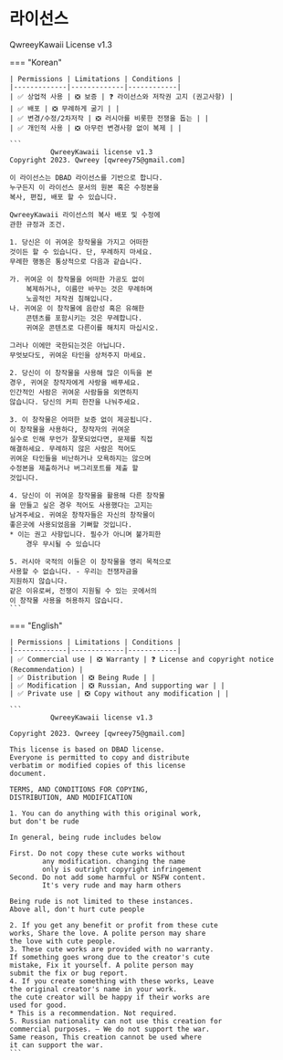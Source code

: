 
# 라이선스

QwreeyKawaii License v1.3

=== "Korean"

    | Permissions | Limitations | Conditions |
    |-------------|-------------|------------|
    | ✅ 상업적 사용 | ❎ 보증 | ❓ 라이선스와 저작권 고지 (권고사항) |
    | ✅ 배포 | ❎ 무례하게 굴기 | |
    | ✅ 변경/수정/2차저작 | ❎ 러시아를 비롯한 전쟁을 돕는 | |
    | ✅ 개인적 사용 | ❎ 아무런 변경사항 없이 복제 | |

    ```
              QwreeyKawaii license v1.3
    Copyright 2023. Qwreey [qwreey75@gmail.com]

    이 라이선스는 DBAD 라이선스를 기반으로 합니다.
    누구든지 이 라이선스 문서의 원본 혹은 수정본을
    복사, 편집, 배포 할 수 있습니다.

    QwreeyKawaii 라이선스의 복사 배포 및 수정에
    관한 규정과 조건.

    1. 당신은 이 귀여운 창작물을 가지고 어떠한
    것이든 할 수 있습니다. 단, 무례하지 마세요.
    무례한 행동은 통상적으로 다음과 같습니다.

    가. 귀여운 이 창작물을 어떠한 가공도 없이
        복제하거나, 이름만 바꾸는 것은 무례하며
        노골적인 저작권 침해입니다.
    나. 귀여운 이 창작물에 음란성 혹은 유해한
        콘텐츠를 포함시키는 것은 무례합니다.
        귀여운 콘텐츠로 다른이를 해치지 마십시오.

    그러나 이에만 국한되는것은 아닙니다.
    무엇보다도, 귀여운 타인을 상처주지 마세요.

    2. 당신이 이 창작물을 사용해 많은 이득을 본
    경우, 귀여운 창작자에게 사랑을 배푸세요.
    인간적인 사람은 귀여운 사람들을 외면하지
    않습니다. 당신의 커피 한잔을 나눠주세요.

    3. 이 창작물은 어떠한 보증 없이 제공됩니다.
    이 창작물을 사용하다, 창작자의 귀여운
    실수로 인해 무언가 잘못되었다면, 문제를 직접
    해결하세요. 무례하지 않은 사람은 적어도
    귀여운 타인들을 비난하거나 모욕하지는 않으며
    수정본을 제출하거나 버그리포트를 제출 할
    것입니다.

    4. 당신이 이 귀여운 창작물을 활용해 다른 창작물
    을 만들고 싶은 경우 적어도 사용했다는 고지는
    남겨주세요. 귀여운 창작자들은 자신의 창작물이
    좋은곳에 사용되었음을 기뻐할 것입니다.
    * 이는 권고 사항입니다. 필수가 아니며 불가피한
        경우 무시될 수 있습니다

    5. 러시아 국적의 이들은 이 창작물을 영리 목적으로
    사용할 수 없습니다. - 우리는 전쟁자금을
    지원하지 않습니다.
    같은 이유로써, 전쟁이 지원될 수 있는 곳에서의
    이 창작물 사용을 허용하지 않습니다.
    ```

=== "English"

    | Permissions | Limitations | Conditions |
    |-------------|-------------|------------|
    | ✅ Commercial use | ❎ Warranty | ❓ License and copyright notice (Recommendation) |
    | ✅ Distribution | ❎ Being Rude | |
    | ✅ Modification | ❎ Russian, And supporting war | |
    | ✅ Private use | ❎ Copy without any modification | |

    ```
              QwreeyKawaii license v1.3

    Copyright 2023. Qwreey [qwreey75@gmail.com]

    This license is based on DBAD license.
    Everyone is permitted to copy and distribute
    verbatim or modified copies of this license
    document.

    TERMS, AND CONDITIONS FOR COPYING,
    DISTRIBUTION, AND MODIFICATION

    1. You can do anything with this original work,
    but don't be rude

    In general, being rude includes below

    First. Do not copy these cute works without
            any modification. changing the name
            only is outright copyright infringement
    Second. Do not add some harmful or NSFW content.
            It's very rude and may harm others

    Being rude is not limited to these instances.
    Above all, don't hurt cute people

    2. If you get any benefit or profit from these cute
    works, Share the love. A polite person may share
    the love with cute people.
    3. These cute works are provided with no warranty.
    If something goes wrong due to the creator's cute
    mistake, Fix it yourself. A polite person may
    submit the fix or bug report.
    4. If you create something with these works, Leave
    the original creator's name in your work.
    the cute creator will be happy if their works are
    used for good.
    * This is a recommendation. Not required.
    5. Russian nationality can not use this creation for
    commercial purposes. — We do not support the war.
    Same reason, This creation cannot be used where
    it can support the war.
    ```